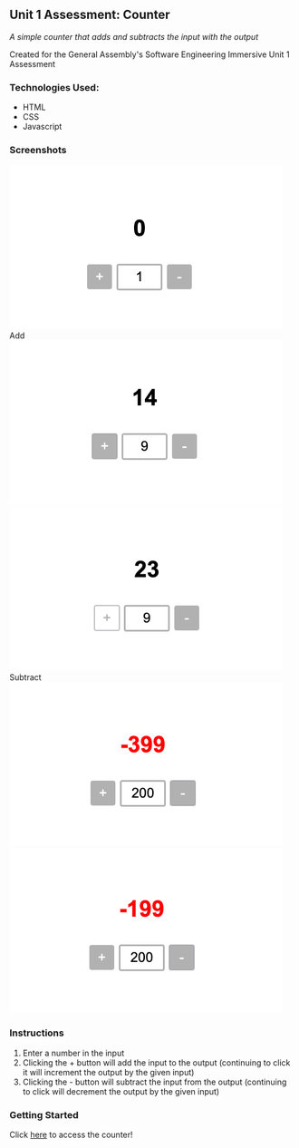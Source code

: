 ## Unit 1 Assessment: Counter 
*A simple counter that adds and subtracts the input with the output*

Created for the General Assembly's Software Engineering Immersive Unit 1 Assessment 

### Technologies Used:
- HTML
- CSS
- Javascript

### Screenshots 
<img src="/images/main.png" alt="main"/>
Add
<img src="/images/add2.png" alt="add"/><img src="/images/add.png" alt="add"/>
Subtract
<img src="/images/subtract.png" alt="subtract"/><img src="/images/subtract2.png" alt="subtract"/>


### Instructions 
1. Enter a number in the input 
2. Clicking the + button will add the input to the output (continuing to click it will increment the output by the given input)
3. Clicking the - button will subtract the input from the output (continuing to click will decrement the output by the given input)

### Getting Started
Click [here](https://tiffbouchard.github.io/unit-1-assessment/)  to access the counter!
